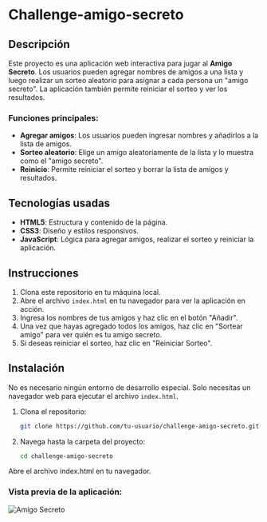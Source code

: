 # Challenge-amigo-secreto

## Descripción

Este proyecto es una aplicación web interactiva para jugar al **Amigo Secreto**. Los usuarios pueden agregar nombres de amigos a una lista y luego realizar un sorteo aleatorio para asignar a cada persona un "amigo secreto". La aplicación también permite reiniciar el sorteo y ver los resultados.

### Funciones principales:

- **Agregar amigos**: Los usuarios pueden ingresar nombres y añadirlos a la lista de amigos.
- **Sorteo aleatorio**: Elige un amigo aleatoriamente de la lista y lo muestra como el "amigo secreto".
- **Reinicio**: Permite reiniciar el sorteo y borrar la lista de amigos y resultados.

## Tecnologías usadas

- **HTML5**: Estructura y contenido de la página.
- **CSS3**: Diseño y estilos responsivos.
- **JavaScript**: Lógica para agregar amigos, realizar el sorteo y reiniciar la aplicación.

## Instrucciones

1. Clona este repositorio en tu máquina local.
2. Abre el archivo `index.html` en tu navegador para ver la aplicación en acción.
3. Ingresa los nombres de tus amigos y haz clic en el botón "Añadir".
4. Una vez que hayas agregado todos los amigos, haz clic en "Sortear amigo" para ver quién es tu amigo secreto.
5. Si deseas reiniciar el sorteo, haz clic en "Reiniciar Sorteo".

## Instalación

No es necesario ningún entorno de desarrollo especial. Solo necesitas un navegador web para ejecutar el archivo `index.html`.

1. Clona el repositorio:

   ```bash
   git clone https://github.com/tu-usuario/challenge-amigo-secreto.git
2. Navega hasta la carpeta del proyecto:

   ```bash
   cd challenge-amigo-secreto

Abre el archivo index.html en tu navegador.

### Vista previa de la aplicación:

![Amigo Secreto](./challenge-amigo-secreto_esp-main/assets/previsualizacion.png)
